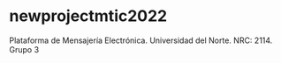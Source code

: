 # newprojectmtic2022
Plataforma de Mensajería Electrónica.  Universidad del Norte. NRC: 2114.  Grupo 3 
